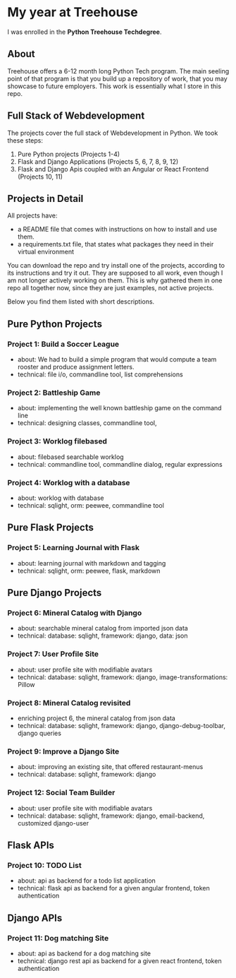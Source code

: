# My year at Treehouse
I was enrolled in the **Python Treehouse Techdegree**.

## About
Treehouse offers a 6-12 month long Python Tech program. The main seeling point of that program is that you build up a repository of work, that you may showcase to future employers. This work is essentially what I store in this repo.

## Full Stack of Webdevelopment
The projects cover the full stack of Webdevelopment in Python. We took these steps:
1. Pure Python projects (Projects 1-4)
2. Flask and Django Applications (Projects 5, 6, 7, 8, 9, 12)
3. Flask and Django Apis coupled with an Angular or React Frontend (Projects 10, 11)

## Projects in Detail
All projects have:
- a README file that comes with instructions on how to install and use them.
- a requirements.txt file, that states what packages they need in their virtual environment

You can download the repo and try install one of the projects, according to its instructions and try it out. They are supposed to all work, even though I am not longer actively working on them. This is why gathered them in one repo all together now, since they are just examples, not active projects.

Below you find them listed with short descriptions.

## Pure Python Projects

### Project 1: Build a Soccer League
- about: We had to build a simple program that would compute a team rooster and produce assignment letters.
- technical: file i/o, commandline tool, list comprehensions

### Project 2: Battleship Game
- about: implementing the well known battleship game on the command line
- technical: designing classes, commandline tool,

### Project 3: Worklog filebased
- about: filebased searchable worklog
- technical: commandline tool, commandline dialog, regular expressions

### Project 4: Worklog with a database
- about: worklog with database
- technical: sqlight, orm: peewee, commandline tool

## Pure Flask Projects

### Project 5: Learning Journal with Flask
- about: learning journal with markdown and tagging
- technical: sqlight, orm: peewee, flask, markdown

## Pure Django Projects

### Project 6: Mineral Catalog with Django
- about: searchable mineral catalog from imported json data
- technical: database: sqlight, framework: django, data: json

### Project 7: User Profile Site
- about: user profile site with modifiable avatars
- technical: database: sqlight, framework: django, image-transformations: Pillow

### Project 8: Mineral Catalog revisited
- enriching project 6, the mineral catalog from json data
- technical: database: sqlight, framework: django, django-debug-toolbar, django queries

### Project 9: Improve a Django Site
- about: improving an existing site, that offered restaurant-menus
- technical: database: sqlight, framework: django

### Project 12: Social Team Builder
- about: user profile site with modifiable avatars
- technical: database: sqlight, framework: django, email-backend, customized django-user

## Flask APIs

### Project 10: TODO List
- about: api as backend for a todo list application
- technical: flask api as backend for a given angular frontend, token authentication

## Django APIs

### Project 11: Dog matching Site
- about: api as backend for a dog matching site
- technical: django rest api as backend for a given react frontend, token authentication
